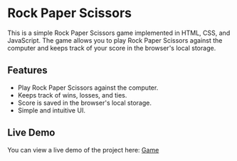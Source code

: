# Rock Paper Scissors

This is a simple Rock Paper Scissors game implemented in HTML, CSS, and JavaScript. The game allows you to play Rock Paper Scissors against the computer and keeps track of your score in the browser's local storage.

## Features

- Play Rock Paper Scissors against the computer.
- Keeps track of wins, losses, and ties.
- Score is saved in the browser's local storage.
- Simple and intuitive UI.

## Live Demo

You can view a live demo of the project here: [Game](https://shreyj03.github.io/Rock-Paper-Scissors/)
